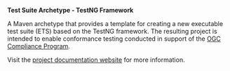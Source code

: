__Test Suite Archetype - TestNG Framework__

A Maven archetype that provides a template for creating a new executable test 
suite (ETS) based on the TestNG framework. The resulting project is intended 
to enable conformance testing conducted in support of the [OGC Compliance 
Program](http://cite.opengeospatial.org/).

Visit the [project documentation website](http://opengeospatial.github.io/ets-archetype-testng/) 
for more information.

